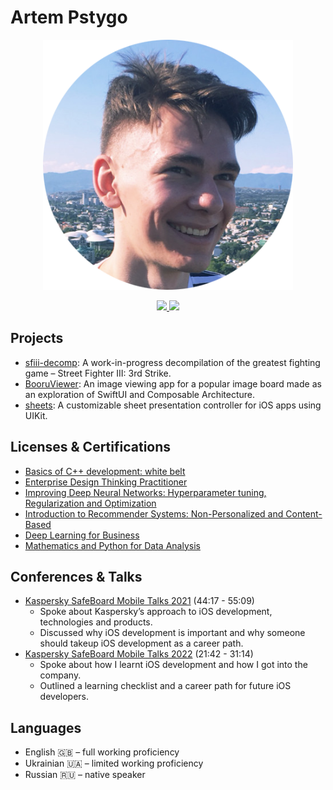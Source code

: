 # Artem Pstygo

<p align="center">
  <img width="400" src="Resources/profile-picture.png">
</p>

<p align="center">
  <a href="https://www.linkedin.com/in/apstygo/" target="_blank">
    <img src="https://img.shields.io/badge/linkedin-%230077B5.svg?style=for-the-badge&logo=linkedin&logoColor=white">
  </a>
  <a href="https://t.me/apstygo" target="_blank">
    <img src="https://img.shields.io/badge/Telegram-2CA5E0?style=for-the-badge&logo=telegram&logoColor=white">
  </a>
</p>

## Projects

- [sfiii-decomp](https://github.com/apstygo/sfiii-decomp): A work-in-progress decompilation of the greatest fighting game – Street Fighter III: 3rd Strike.
- [BooruViewer](https://github.com/apstygo/BooruViewer): An image viewing app for a popular image board made as an exploration of SwiftUI and Composable Architecture.
- [sheets](https://github.com/apstygo/sheets): A customizable sheet presentation controller for iOS apps using UIKit.

## Licenses & Certifications

- [Basics of C++ development: white belt](https://www.coursera.org/account/accomplishments/certificate/R4KNZ6T7MK47)
- [Enterprise Design Thinking Practitioner](https://www.credly.com/badges/da2da437-5a25-4c21-b408-19504905b8a0/linked_in_profile)
- [Improving Deep Neural Networks: Hyperparameter tuning, Regularization and Optimization](https://www.coursera.org/account/accomplishments/verify/9DJX3TYRHTV9)
- [Introduction to Recommender Systems: Non-Personalized and Content-Based](https://www.coursera.org/account/accomplishments/verify/S74X2JUC4KL7)
- [Deep Learning for Business](https://www.coursera.org/account/accomplishments/verify/TNPBDZA5YA74)
- [Mathematics and Python for Data Analysis](https://www.coursera.org/account/accomplishments/verify/2PWL8MWNURS2)

## Conferences & Talks

- [Kaspersky SafeBoard Mobile Talks 2021](https://youtu.be/SVFptf8t3Zc?t=2656) (44:17 - 55:09)
  - Spoke about Kaspersky’s approach to iOS development, technologies and products.
  - Discussed why iOS development is important and why someone should takeup iOS development as a career path.
- [Kaspersky SafeBoard Mobile Talks 2022](https://youtu.be/ZPt1SJkPXks?t=1302) (21:42 - 31:14)
  - Spoke about how I learnt iOS development and how I got into the company.
  - Outlined a learning checklist and a career path for future iOS developers.
  
## Languages

- English 🇬🇧 – full working proficiency
- Ukrainian 🇺🇦 – limited working proficiency
- Russian 🇷🇺 – native speaker
